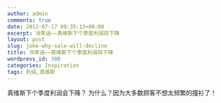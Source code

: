 ```yaml
---
author: admin
comments: true
date: 2012-07-17 09:35:13+00:00
excerpt: 冷笑话——真维斯下个季度利润将下降
layout: post
slug: joke-why-sale-will-decline
title: 冷笑话——真维斯下个季度利润将下降
wordpress_id: 308
categories: Inspiration
tags: 利润,真维斯
---
```


真维斯下个季度利润会下降？ 为什么？因为大多数顾客不想太频繁的撞衫了！

